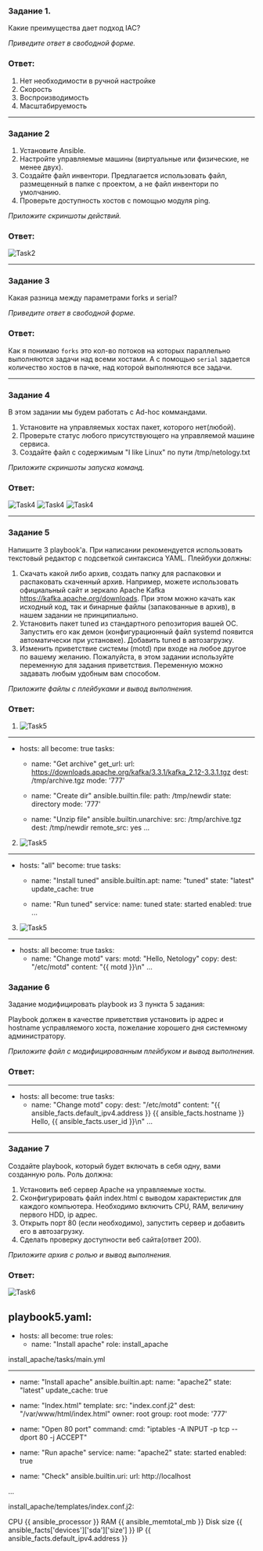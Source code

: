 ### Задание 1. 

Какие преимущества дает подход IAC?

*Приведите ответ в свободной форме.*

### Ответ:

1. Нет необходимости в ручной настройке
2. Скорость
3. Воспроизводимость
4. Масштабируемость

---

### Задание 2 

1. Установите Ansible.
2. Настройте управляемые машины (виртуальные или физические, не менее двух).
3. Создайте файл инвентори. Предлагается использовать файл, размещенный в папке с проектом, а не файл инвентори по умолчанию.
4. Проверьте доступность хостов с помощью модуля ping.


*Приложите скриншоты действий.*
 
 ### Ответ:

 ![Task2](/lesson7_1/task2.jpg "Задание 2")

---

### Задание 3 

Какая разница между параметрами forks и serial? 


*Приведите ответ в свободной форме.*

### Ответ:

Как я понимаю `forks` это кол-во потоков на которых параллельно выполняются задачи над всеми хостами.
А с помощью `serial` задается количество хостов в пачке, над которой выполняются все задачи.

---

### Задание 4 

В этом задании мы будем работать с Ad-hoc коммандами.

1. Установите на управляемых хостах пакет, которого нет(любой).
2. Проверьте статус любого присутствующего на управляемой машине сервиса. 
3. Создайте файл с содержимым "I like Linux" по пути /tmp/netology.txt

*Приложите скриншоты запуска команд.*
 
 ### Ответ:

![Task4](/lesson7_1/task4_1.jpg "Задание 4")
![Task4](/lesson7_1/task4_2.jpg "Задание 4")
![Task4](/lesson7_1/task4_3.jpg "Задание 4")

---

### Задание 5

Напишите 3 playbook'a. При написании рекомендуется использовать текстовый редактор с подсветкой синтаксиса YAML.
Плейбуки должны: 
1. Скачать какой либо архив, создать папку для распаковки и распаковать скаченный архив. Например, можете использовать официальный сайт и зеркало Apache Kafka https://kafka.apache.org/downloads. При этом можно качать как исходный код, так и бинарные файлы (запакованные в архив), в нашем задании не принципиально.
2. Установить пакет tuned из стандартного репозитория вашей ОС. Запустить его как демон (конфигурационный файл systemd появится автоматически при установке). Добавить tuned в автозагрузку.
3. Изменить приветствие системы (motd) при входе на любое другое по вашему желанию. Пожалуйста, в этом задании используйте переменную для задания приветствия. Переменную можно задавать любым удобным вам способом.

*Приложите файлы с плейбуками и вывод выполнения.*

### Ответ:

1. ![Task5](/lesson7_1/task5_1.jpg "Задание 5")

---
- hosts: all
  become: true
  tasks:
    - name: "Get archive"
      get_url:
        url: https://downloads.apache.org/kafka/3.3.1/kafka_2.12-3.3.1.tgz
        dest: /tmp/archive.tgz
        mode: '777'

    - name: "Create dir"
      ansible.builtin.file:
        path: /tmp/newdir
        state: directory
        mode: '777'

    - name: "Unzip file"
      ansible.builtin.unarchive:
        src: /tmp/archive.tgz
        dest: /tmp/newdir
        remote_src: yes
...

2. ![Task5](/lesson7_1/task5_2.jpg "Задание 5")

---
- hosts: "all"
  become: true
  tasks:
  - name: "Install tuned"
    ansible.builtin.apt:
      name: "tuned"
      state: "latest"
      update_cache: true

  - name: "Run tuned"
    service:
      name: tuned
      state: started
      enabled: true
 ...

3. ![Task5](/lesson7_1/task5_3.jpg "Задание 5")

---
- hosts: all
  become: true
  tasks:
  - name: "Change motd"
    vars:
      motd: "Hello, Netology"
    copy:
      dest: "/etc/motd"
      content: "{{ motd }}\n"
...

### Задание 6

Задание модифицировать playbook из 3 пункта 5 задания: 

Playbook должен в качестве приветствия установить ip адрес и hostname усправляемого хоста, пожелание хорошего дня системному администратору. 

*Приложите файл с модифицированным плейбуком и вывод выполнения.*

### Ответ:

---
- hosts: all
  become: true
  tasks:
  - name: "Change motd"
    copy:
      dest: "/etc/motd"
      content: "{{ ansible_facts.default_ipv4.address }} {{ ansible_facts.hostname }}  Hello, {{ ansible_facts.user_id }}\n"
...

 ---

### Задание 7

Создайте playbook, который будет включать в себя одну, вами созданную роль.
Роль должна:

1. Установить веб сервер Apache на управляемые хосты.
2. Сконфигурировать файл index.html c выводом характеристик для каждого компьютера. Необходимо включить CPU, RAM, величину первого HDD, ip адрес.
3. Открыть порт 80 (если необходимо), запустить сервер и добавить его в автозагрузку.
4. Сделать проверку доступности веб сайта(ответ 200).

*Приложите архив с ролью и вывод выполнения.*

### Ответ:

![Task6](/lesson7_1/task6.jpg "Задание 6")

playbook5.yaml:
---
- hosts: all
  become: true
  roles:
  - name: "Install apache"
    role: install_apache

install_apache/tasks/main.yml 

---
- name: "Install apache"
  ansible.builtin.apt:
    name: "apache2"
    state: "latest"
    update_cache: true

- name: "Index.html"
  template:
    src: "index.conf.j2"
    dest: "/var/www/html/index.html"
    owner: root
    group: root
    mode: '777'

- name: "Open 80 port"
  command:
    cmd: "iptables -A INPUT -p tcp --dport 80 -j ACCEPT"

- name: "Run apache"
  service:
    name: "apache2"
    state: started
    enabled: true

- name: "Check"
  ansible.builtin.uri:
    url: http://localhost

...

install_apache/templates/index.conf.j2:

CPU {{ ansible_processor }} RAM {{ ansible_memtotal_mb }} Disk size {{ ansible_facts['devices']['sda']['size'] }} IP {{ ansible_facts.default_ipv4.address }}



